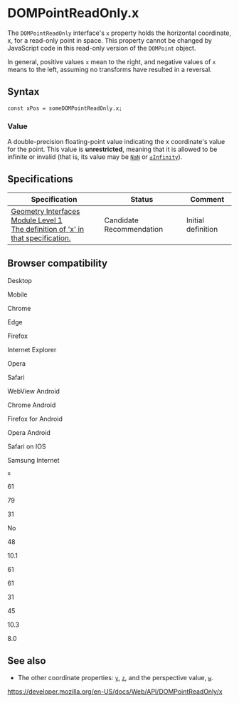 # DOMPointReadOnly.x

The `DOMPointReadOnly` interface's `x` property holds the horizontal coordinate, x, for a read-only point in space. This property cannot be changed by JavaScript code in this read-only version of the `DOMPoint` object.

In general, positive values `x` mean to the right, and negative values of `x` means to the left, assuming no transforms have resulted in a reversal.

## Syntax

    const xPos = someDOMPointReadOnly.x;

### Value

A double-precision floating-point value indicating the x coordinate's value for the point. This value is **unrestricted**, meaning that it is allowed to be infinite or invalid (that is, its value may be [`NaN`](https://developer.mozilla.org/en-US/docs/Web/JavaScript/Reference/Global_Objects/NaN) or [`±Infinity`](https://developer.mozilla.org/en-US/docs/Web/JavaScript/Reference/Global_Objects/Infinity)).

## Specifications

<table><thead><tr class="header"><th>Specification</th><th>Status</th><th>Comment</th></tr></thead><tbody><tr class="odd"><td><a href="https://drafts.fxtf.org/geometry/#dom-dompointreadonly-x">Geometry Interfaces Module Level 1<br />
<span class="small">The definition of 'x' in that specification.</span></a></td><td><span class="spec-cr">Candidate Recommendation</span></td><td>Initial definition</td></tr></tbody></table>

## Browser compatibility

Desktop

Mobile

Chrome

Edge

Firefox

Internet Explorer

Opera

Safari

WebView Android

Chrome Android

Firefox for Android

Opera Android

Safari on IOS

Samsung Internet

`x`

61

79

31

No

48

10.1

61

61

31

45

10.3

8.0

## See also

- The other coordinate properties: [`y`](y), [`z`](z), and the perspective value, [`w`](w).

<a href="https://developer.mozilla.org/en-US/docs/Web/API/DOMPointReadOnly/x" class="_attribution-link">https://developer.mozilla.org/en-US/docs/Web/API/DOMPointReadOnly/x</a>
